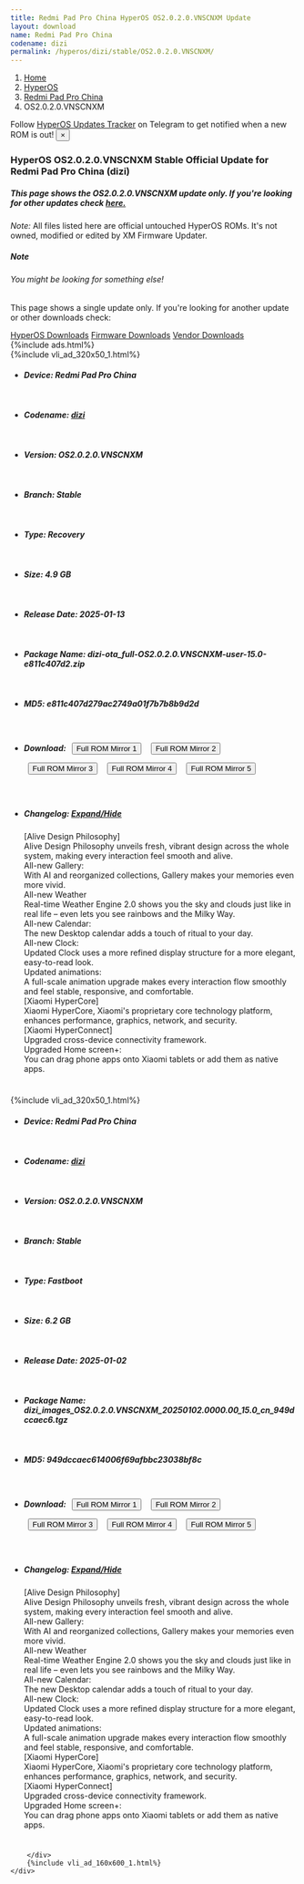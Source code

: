 ```yaml
---
title: Redmi Pad Pro China HyperOS OS2.0.2.0.VNSCNXM Update
layout: download
name: Redmi Pad Pro China
codename: dizi
permalink: /hyperos/dizi/stable/OS2.0.2.0.VNSCNXM/
---
```

<nav aria-label="breadcrumb">
    <ol class="breadcrumb">
        <li class="breadcrumb-item"><a href="/">Home</a></li>
        <li class="breadcrumb-item"><a href="/hyperos/">HyperOS</a></li>
        <li class="breadcrumb-item"><a href="/hyperos/dizi/">Redmi Pad Pro China</a></li>
        <li class="breadcrumb-item active" aria-current="page">OS2.0.2.0.VNSCNXM</li>
    </ol>
</nav>
<div class="alert alert-primary alert-dismissible fade show" role="alert">
    Follow <a href="https://t.me/MIUIUpdatesTracker" class="alert-link">HyperOS Updates Tracker</a> on Telegram to get
    notified when a new ROM is out!
    <button type="button" class="close" data-dismiss="alert" aria-label="Close">
        <span aria-hidden="true">&times;</span>
    </button>
</div>
<div class="col-12 mx-auto">
    <h3 class="title bg-light p-2 rounded">HyperOS OS2.0.2.0.VNSCNXM Stable Official Update for Redmi Pad Pro China (dizi)</h3>
    <h5>This page shows the OS2.0.2.0.VNSCNXM update only. If you're looking for other updates check
        <a href="/hyperos/dizi/">here.</a></h5>
    <p><i>Note: </i>All files listed here are official untouched HyperOS ROMs.
        It's not owned, modified or edited by XM Firmware Updater.</p>
    <div class="card">
        <div class="card-body">
            <h5 class="card-title">Note</h5>
            <h6 class="card-subtitle mb-2 text-muted">You might be looking for something else!</h6>
            <p class="card-text">This page shows a single update only.
                If you're looking for another update or other downloads check:</p>
            <a href="/hyperos/" class="card-link">HyperOS Downloads</a>
            <a href="/firmware/" class="card-link">Firmware Downloads</a>
            <a href="/vendor/" class="card-link">Vendor Downloads</a>
        </div>
    </div>
    {%include ads.html%}
    <div class="row justify-content-center">
        <div class="col-10" id="downloads">
                    <div class="card card-body">
            {%include vli_ad_320x50_1.html%}
            <ul class="list-unstyled">
                <li style="padding-bottom: 10px;">
                    <h5><b>Device: </b>Redmi Pad Pro China</h5>
                </li>
                <li style="padding-bottom: 10px;">
                    <h5><b>Codename: </b> <a href="/hyperos/dizi/" target="_blank">dizi</a> </h5>
                </li>
                <li style="padding-bottom: 10px;">
                    <h5><b>Version: </b>OS2.0.2.0.VNSCNXM</h5>
                </li>
                <li style="padding-bottom: 10px;">
                    <h5><b>Branch: </b>Stable</h5>
                </li>
                <li style="padding-bottom: 10px;">
                    <h5><b>Type: </b>Recovery</h5>
                </li>
                <li style="padding-bottom: 10px;">
                    <h5><b>Size: </b>4.9 GB</h5>
                </li>
                <li style="padding-bottom: 10px;">
                    <h5><b>Release Date: </b>2025-01-13</h5>
                </li>
                <li style="padding-bottom: 10px;">
                    <h5><b>Package Name: </b><span id="filename" class="text-dark">dizi-ota_full-OS2.0.2.0.VNSCNXM-user-15.0-e811c407d2.zip</span></h5>
                </li>
                <li style="padding-bottom: 10px;">
                    <h5><b>MD5: </b><span id="md5" class="text-muted">e811c407d279ac2749a01f7b7b8b9d2d</span></h5>
                </li>
                <li style="padding-bottom: 10px;">
                    <h5><b>Download: </b> <button type="button" id="download" class="btn btn-primary" style="margin: 7px;" onclick="window.open('https://cdnorg.d.miui.com/OS2.0.2.0.VNSCNXM/dizi-ota_full-OS2.0.2.0.VNSCNXM-user-15.0-e811c407d2.zip', '_blank');"><i class="fa fa-download"></i> Full ROM Mirror 1</button> <button type="button" id="download" class="btn btn-primary" style="margin: 7px;" onclick="window.open('https://bkt-sgp-miui-ota-update-alisgp.oss-ap-southeast-1.aliyuncs.com/OS2.0.2.0.VNSCNXM/dizi-ota_full-OS2.0.2.0.VNSCNXM-user-15.0-e811c407d2.zip', '_blank');"><i class="fa fa-download"></i> Full ROM Mirror 2</button> <button type="button" id="download" class="btn btn-primary" style="margin: 7px;" onclick="window.open('https://bn.d.miui.com/OS2.0.2.0.VNSCNXM/dizi-ota_full-OS2.0.2.0.VNSCNXM-user-15.0-e811c407d2.zip', '_blank');"><i class="fa fa-download"></i> Full ROM Mirror 3</button> <button type="button" id="download" class="btn btn-primary" style="margin: 7px;" onclick="window.open('https://bigota.d.miui.com/OS2.0.2.0.VNSCNXM/dizi-ota_full-OS2.0.2.0.VNSCNXM-user-15.0-e811c407d2.zip', '_blank');"><i class="fa fa-download"></i> Full ROM Mirror 4</button> <button type="button" id="download" class="btn btn-primary" style="margin: 7px;" onclick="window.open('https://hugeota.d.miui.com/OS2.0.2.0.VNSCNXM/dizi-ota_full-OS2.0.2.0.VNSCNXM-user-15.0-e811c407d2.zip', '_blank');"><i class="fa fa-download"></i> Full ROM Mirror 5</button></h5>
                </li>
                <li style="padding-bottom: 10px;">
                    <h5><b>Changelog: </b><a href="#dizi_1_changelog" data-toggle="collapse" role="button"
                            aria-expanded="false" aria-controls="dizi_1_changelog"> <i class="fa fa-arrow-down"
                                aria-hidden="true"></i> Expand/Hide</a></h5>
                    <div class="collapse" id="dizi_1_changelog">
                        <p id="changelog_text">[Alive Design Philosophy]<br>Alive Design Philosophy unveils fresh, vibrant design across the whole system, making every interaction feel smooth and alive.<br>All-new Gallery:<br>With AI and reorganized collections, Gallery makes your memories even more vivid.<br>All-new Weather<br>Real-time Weather Engine 2.0 shows you the sky and clouds just like in real life – even lets you see rainbows and the Milky Way.<br>All-new Calendar:<br>The new Desktop calendar adds a touch of ritual to your day.<br>All-new Clock:<br>Updated Clock uses a more refined display structure for a more elegant, easy-to-read look.<br>Updated animations:<br>A full-scale animation upgrade makes every interaction flow smoothly and feel stable, responsive, and comfortable.<br>[Xiaomi HyperCore]<br>Xiaomi HyperCore, Xiaomi's proprietary core technology platform, enhances performance, graphics, network, and security.<br>[Xiaomi HyperConnect]<br>Upgraded cross-device connectivity framework.<br>Upgraded Home screen+:<br>You can drag phone apps onto Xiaomi tablets or add them as native apps.</p>
                    </div>
                </li>
            </ul>
        </div>
        <div class="card card-body">
            {%include vli_ad_320x50_1.html%}
            <ul class="list-unstyled">
                <li style="padding-bottom: 10px;">
                    <h5><b>Device: </b>Redmi Pad Pro China</h5>
                </li>
                <li style="padding-bottom: 10px;">
                    <h5><b>Codename: </b> <a href="/hyperos/dizi/" target="_blank">dizi</a> </h5>
                </li>
                <li style="padding-bottom: 10px;">
                    <h5><b>Version: </b>OS2.0.2.0.VNSCNXM</h5>
                </li>
                <li style="padding-bottom: 10px;">
                    <h5><b>Branch: </b>Stable</h5>
                </li>
                <li style="padding-bottom: 10px;">
                    <h5><b>Type: </b>Fastboot</h5>
                </li>
                <li style="padding-bottom: 10px;">
                    <h5><b>Size: </b>6.2 GB</h5>
                </li>
                <li style="padding-bottom: 10px;">
                    <h5><b>Release Date: </b>2025-01-02</h5>
                </li>
                <li style="padding-bottom: 10px;">
                    <h5><b>Package Name: </b><span id="filename" class="text-dark">dizi_images_OS2.0.2.0.VNSCNXM_20250102.0000.00_15.0_cn_949dccaec6.tgz</span></h5>
                </li>
                <li style="padding-bottom: 10px;">
                    <h5><b>MD5: </b><span id="md5" class="text-muted">949dccaec614006f69afbbc23038bf8c</span></h5>
                </li>
                <li style="padding-bottom: 10px;">
                    <h5><b>Download: </b> <button type="button" id="download" class="btn btn-primary" style="margin: 7px;" onclick="window.open('https://cdnorg.d.miui.com/OS2.0.2.0.VNSCNXM/dizi_images_OS2.0.2.0.VNSCNXM_20250102.0000.00_15.0_cn_949dccaec6.tgz', '_blank');"><i class="fa fa-download"></i> Full ROM Mirror 1</button> <button type="button" id="download" class="btn btn-primary" style="margin: 7px;" onclick="window.open('https://bkt-sgp-miui-ota-update-alisgp.oss-ap-southeast-1.aliyuncs.com/OS2.0.2.0.VNSCNXM/dizi_images_OS2.0.2.0.VNSCNXM_20250102.0000.00_15.0_cn_949dccaec6.tgz', '_blank');"><i class="fa fa-download"></i> Full ROM Mirror 2</button> <button type="button" id="download" class="btn btn-primary" style="margin: 7px;" onclick="window.open('https://bn.d.miui.com/OS2.0.2.0.VNSCNXM/dizi_images_OS2.0.2.0.VNSCNXM_20250102.0000.00_15.0_cn_949dccaec6.tgz', '_blank');"><i class="fa fa-download"></i> Full ROM Mirror 3</button> <button type="button" id="download" class="btn btn-primary" style="margin: 7px;" onclick="window.open('https://bigota.d.miui.com/OS2.0.2.0.VNSCNXM/dizi_images_OS2.0.2.0.VNSCNXM_20250102.0000.00_15.0_cn_949dccaec6.tgz', '_blank');"><i class="fa fa-download"></i> Full ROM Mirror 4</button> <button type="button" id="download" class="btn btn-primary" style="margin: 7px;" onclick="window.open('https://hugeota.d.miui.com/OS2.0.2.0.VNSCNXM/dizi_images_OS2.0.2.0.VNSCNXM_20250102.0000.00_15.0_cn_949dccaec6.tgz', '_blank');"><i class="fa fa-download"></i> Full ROM Mirror 5</button></h5>
                </li>
                <li style="padding-bottom: 10px;">
                    <h5><b>Changelog: </b><a href="#dizi_2_changelog" data-toggle="collapse" role="button"
                            aria-expanded="false" aria-controls="dizi_2_changelog"> <i class="fa fa-arrow-down"
                                aria-hidden="true"></i> Expand/Hide</a></h5>
                    <div class="collapse" id="dizi_2_changelog">
                        <p id="changelog_text">[Alive Design Philosophy]<br>Alive Design Philosophy unveils fresh, vibrant design across the whole system, making every interaction feel smooth and alive.<br>All-new Gallery:<br>With AI and reorganized collections, Gallery makes your memories even more vivid.<br>All-new Weather<br>Real-time Weather Engine 2.0 shows you the sky and clouds just like in real life – even lets you see rainbows and the Milky Way.<br>All-new Calendar:<br>The new Desktop calendar adds a touch of ritual to your day.<br>All-new Clock:<br>Updated Clock uses a more refined display structure for a more elegant, easy-to-read look.<br>Updated animations:<br>A full-scale animation upgrade makes every interaction flow smoothly and feel stable, responsive, and comfortable.<br>[Xiaomi HyperCore]<br>Xiaomi HyperCore, Xiaomi's proprietary core technology platform, enhances performance, graphics, network, and security.<br>[Xiaomi HyperConnect]<br>Upgraded cross-device connectivity framework.<br>Upgraded Home screen+:<br>You can drag phone apps onto Xiaomi tablets or add them as native apps.</p>
                    </div>
                </li>
            </ul>
        </div>

        </div>
        {%include vli_ad_160x600_1.html%}
    </div>
</div>
